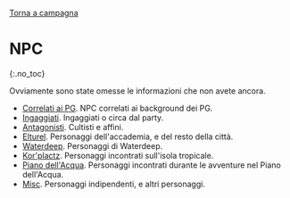 [Torna a campagna](/star/campaign)

# NPC
{:.no_toc}

Ovviamente sono state omesse le informazioni che non avete ancora.

- [Correlati ai PG](/star/npc/pgrel). NPC correlati ai background dei PG.
- [Ingaggiati](/star/npc/hirelings). Ingaggiati o circa dal party.
- [Antagonisti](/star/npc/evil). Cultisti e affini.
- [Elturel](/star/npc/elturel). Personaggi dell'accademia, e del resto della città.
- [Waterdeep](/star/npc/waterdeep). Personaggi di Waterdeep.
- [Kor'plactz](/star/npc/korplactz). Personaggi incontrati sull'isola tropicale.
- [Piano dell'Acqua](/star/npc/waterplane). Personaggi incontrati durante le avventure nel Piano dell'Acqua.
- [Misc](/star/npc/misc). Personaggi indipendenti, e altri personaggi.

